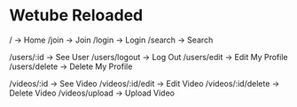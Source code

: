 # Wetube Reloaded

/ -> Home
/join -> Join
/login -> Login
/search -> Search

<!--
/edit-user -> Edit user
/delete-user -> Delete user -->

/users/:id -> See User
/users/logout -> Log Out
/users/edit -> Edit My Profile
/users/delete -> Delete My Profile

<!-- /watch-video -> Watch Video
/edit-video -> Edit Video
/delete-video -> Delete Video -->

/videos/:id -> See Video
/videos/:id/edit -> Edit Video
/videos/:id/delete -> Delete Video
/videos/upload -> Upload Video
